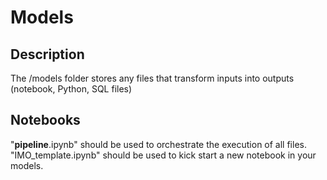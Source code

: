 # Models

## Description
The /models folder stores any files that transform inputs into outputs (notebook, Python, SQL files)

## Notebooks
"__pipeline__.ipynb" should be used to orchestrate the execution of all files.
"IMO_template.ipynb" should be used to kick start a new notebook in your models.

